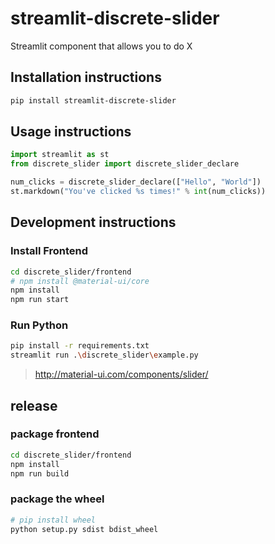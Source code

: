 # streamlit-discrete-slider

Streamlit component that allows you to do X

## Installation instructions

```sh
pip install streamlit-discrete-slider
```

## Usage instructions

```python
import streamlit as st
from discrete_slider import discrete_slider_declare

num_clicks = discrete_slider_declare(["Hello", "World"])
st.markdown("You've clicked %s times!" % int(num_clicks))
```

## Development instructions

### Install Frontend
``` sh
cd discrete_slider/frontend
# npm install @material-ui/core
npm install
npm run start
```

### Run Python
```sh
pip install -r requirements.txt
streamlit run .\discrete_slider\example.py
```

> http://material-ui.com/components/slider/


## release
### package frontend
```sh
cd discrete_slider/frontend
npm install
npm run build
```
### package the wheel
``` sh
# pip install wheel
python setup.py sdist bdist_wheel
```